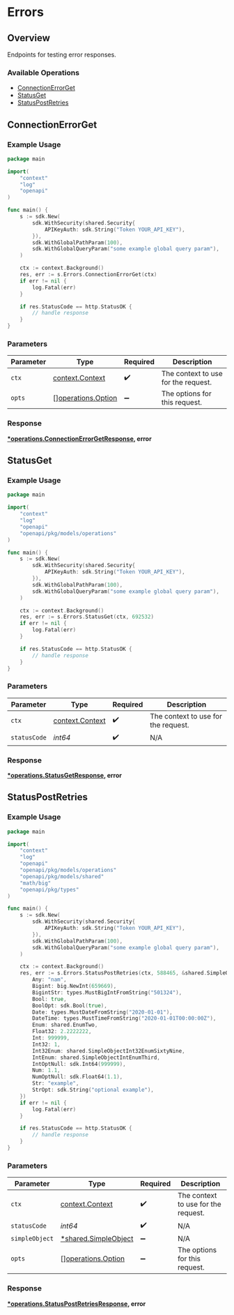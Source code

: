 # Errors

## Overview

Endpoints for testing error responses.

### Available Operations

* [ConnectionErrorGet](#connectionerrorget)
* [StatusGet](#statusget)
* [StatusPostRetries](#statuspostretries)

## ConnectionErrorGet

### Example Usage

```go
package main

import(
	"context"
	"log"
	"openapi"
)

func main() {
    s := sdk.New(
        sdk.WithSecurity(shared.Security{
            APIKeyAuth: sdk.String("Token YOUR_API_KEY"),
        }),
        sdk.WithGlobalPathParam(100),
        sdk.WithGlobalQueryParam("some example global query param"),
    )

    ctx := context.Background()
    res, err := s.Errors.ConnectionErrorGet(ctx)
    if err != nil {
        log.Fatal(err)
    }

    if res.StatusCode == http.StatusOK {
        // handle response
    }
}
```

### Parameters

| Parameter                                                | Type                                                     | Required                                                 | Description                                              |
| -------------------------------------------------------- | -------------------------------------------------------- | -------------------------------------------------------- | -------------------------------------------------------- |
| `ctx`                                                    | [context.Context](https://pkg.go.dev/context#Context)    | :heavy_check_mark:                                       | The context to use for the request.                      |
| `opts`                                                   | [][operations.Option](../../models/operations/option.md) | :heavy_minus_sign:                                       | The options for this request.                            |


### Response

**[*operations.ConnectionErrorGetResponse](../../models/operations/connectionerrorgetresponse.md), error**


## StatusGet

### Example Usage

```go
package main

import(
	"context"
	"log"
	"openapi"
	"openapi/pkg/models/operations"
)

func main() {
    s := sdk.New(
        sdk.WithSecurity(shared.Security{
            APIKeyAuth: sdk.String("Token YOUR_API_KEY"),
        }),
        sdk.WithGlobalPathParam(100),
        sdk.WithGlobalQueryParam("some example global query param"),
    )

    ctx := context.Background()
    res, err := s.Errors.StatusGet(ctx, 692532)
    if err != nil {
        log.Fatal(err)
    }

    if res.StatusCode == http.StatusOK {
        // handle response
    }
}
```

### Parameters

| Parameter                                             | Type                                                  | Required                                              | Description                                           |
| ----------------------------------------------------- | ----------------------------------------------------- | ----------------------------------------------------- | ----------------------------------------------------- |
| `ctx`                                                 | [context.Context](https://pkg.go.dev/context#Context) | :heavy_check_mark:                                    | The context to use for the request.                   |
| `statusCode`                                          | *int64*                                               | :heavy_check_mark:                                    | N/A                                                   |


### Response

**[*operations.StatusGetResponse](../../models/operations/statusgetresponse.md), error**


## StatusPostRetries

### Example Usage

```go
package main

import(
	"context"
	"log"
	"openapi"
	"openapi/pkg/models/operations"
	"openapi/pkg/models/shared"
	"math/big"
	"openapi/pkg/types"
)

func main() {
    s := sdk.New(
        sdk.WithSecurity(shared.Security{
            APIKeyAuth: sdk.String("Token YOUR_API_KEY"),
        }),
        sdk.WithGlobalPathParam(100),
        sdk.WithGlobalQueryParam("some example global query param"),
    )

    ctx := context.Background()
    res, err := s.Errors.StatusPostRetries(ctx, 588465, &shared.SimpleObject{
        Any: "nam",
        Bigint: big.NewInt(659669),
        BigintStr: types.MustBigIntFromString("501324"),
        Bool: true,
        BoolOpt: sdk.Bool(true),
        Date: types.MustDateFromString("2020-01-01"),
        DateTime: types.MustTimeFromString("2020-01-01T00:00:00Z"),
        Enum: shared.EnumTwo,
        Float32: 2.2222222,
        Int: 999999,
        Int32: 1,
        Int32Enum: shared.SimpleObjectInt32EnumSixtyNine,
        IntEnum: shared.SimpleObjectIntEnumThird,
        IntOptNull: sdk.Int64(999999),
        Num: 1.1,
        NumOptNull: sdk.Float64(1.1),
        Str: "example",
        StrOpt: sdk.String("optional example"),
    })
    if err != nil {
        log.Fatal(err)
    }

    if res.StatusCode == http.StatusOK {
        // handle response
    }
}
```

### Parameters

| Parameter                                                   | Type                                                        | Required                                                    | Description                                                 |
| ----------------------------------------------------------- | ----------------------------------------------------------- | ----------------------------------------------------------- | ----------------------------------------------------------- |
| `ctx`                                                       | [context.Context](https://pkg.go.dev/context#Context)       | :heavy_check_mark:                                          | The context to use for the request.                         |
| `statusCode`                                                | *int64*                                                     | :heavy_check_mark:                                          | N/A                                                         |
| `simpleObject`                                              | [*shared.SimpleObject](../../models/shared/simpleobject.md) | :heavy_minus_sign:                                          | N/A                                                         |
| `opts`                                                      | [][operations.Option](../../models/operations/option.md)    | :heavy_minus_sign:                                          | The options for this request.                               |


### Response

**[*operations.StatusPostRetriesResponse](../../models/operations/statuspostretriesresponse.md), error**

